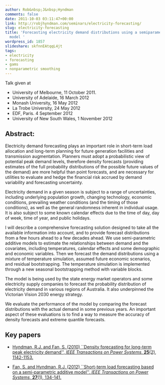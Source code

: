 ```yaml
---
author: Rob&nbsp;J&nbsp;Hyndman
comments: false
date: 2011-10-03 03:11:47+00:00
link: http://robjhyndman.com/seminars/electricity-forecasting/
slug: electricity-forecasting
title: 'Forecasting electricity demand distributions using a semiparametric additive
  model '
wordpress_id: 1857
slideshare: skfnnEAtqqL4jt
tags:
- electricity
- forecasting
- gams
- nonparametric smoothing
---
```


Talk given at


  * University of Melbourne, 11 October 2011.
  * University of Adelaide, 16 March 2012
  * Monash University, 16 May 2012
  * La Trobe University, 24 May 2012
  * EDF, Paris. 4 September 2012
  * University of New South Wales, 1 November 2012


## Abstract:


Electricity demand forecasting plays an important role in short-term load allocation and long-term planning for future generation facilities and transmission augmentation. Planners must adopt a probabilistic view of potential peak demand levels, therefore density forecasts (providing estimates of the full probability distributions of the possible future values of the demand) are more helpful than point forecasts, and are necessary for utilities to evaluate and hedge the financial risk accrued by demand variability and forecasting uncertainty.

Electricity demand in a given season is subject to a range of uncertainties, including underlying population growth, changing technology, economic conditions, prevailing weather conditions (and the timing of those conditions), as well as the general randomness inherent in individual usage. It is also subject to some known calendar effects due to the time of day, day of week, time of year, and public holidays.

I will describe a comprehensive forecasting solution designed to take all the available information into account, and to provide forecast distributions from a few hours ahead to a few decades ahead. We use semi-parametric additive models to estimate the relationships between demand and the covariates, including temperatures, calendar effects and some demographic and economic variables. Then we forecast the demand distributions using a mixture of temperature simulation, assumed future economic scenarios, and residual bootstrapping. The temperature simulation is implemented through a new seasonal bootstrapping method with variable blocks.

The model is being used by the state energy market operators and some electricity supply companies to forecast the probability distribution of electricity demand in various regions of Australia. It also underpinned the Victorian Vision 2030 energy strategy.

We evaluate the performance of the model by comparing the forecast distributions with the actual demand in some previous years. An important aspect of these evaluations is to find a way to measure the accuracy of density forecasts and extreme quantile forecasts.


## Key papers

  * [Hyndman, R.J. and Fan, S. (2010) ``Density forecasting for long-term peak electricity demand'', _IEEE Transactions on Power Systems_, **25**(2), 1142-1153.](/publications/peak-electricity-demand/)

  * [Fan, S. and Hyndman, R.J. (2012) ``Short-term load forecasting based on a semi-parametric additive model''. _IEEE Transactions on Power Systems_, **27**(1), 134-141.](/publications/stlf/)


